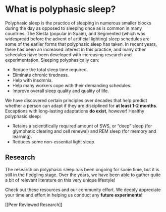 # What is polyphasic sleep?

Polyphasic sleep is the practice of sleeping in numerous smaller blocks during the day as opposed to sleeping once as is common in many countries. The Siesta (popular in Spain), and Segmented (which was widespread before the advent of artificial lighting) sleep schedules are some of the earlier forms that polyphasic sleep has taken. In recent years, there has been an increased interest in this practice, and many other schedules have been developed with increasing research and experimentation. Sleeping polyphasically can:

- Reduce the total sleep time required.
- Eliminate chronic tiredness.
- Help with insomnia.
- Help many workers cope with their demanding schedules.
- Improve overall sleep quality and quality of life. 

We have discovered certain principles over decades that help predict whether a person can adapt if they are disciplined for **at least 1-2 months**. Exceptions with long-lasting adaptations **do exist**, however! Healthy polyphasic sleep:

- Retains a scientifically required amount of SWS, or “deep” sleep (for glymphatic clearing and cell renewal) and REM sleep (for memory and learning).
- Reduces some non-essential light sleep.

## Research

The research on polyphasic sleep has been ongoing for some time, but it is still in the fledgling stage. Over the years, we have been able to gather quite a bit of relevant literature on this very unique lifestyle!

Check out these resources and our community effort. We deeply appreciate your time and effort in helping us conduct any **future experiments**!


[[Peer Reviewed Research]]
